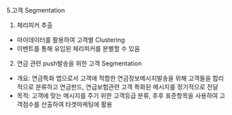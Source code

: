 
5.고객 Segmentation
  1) 체리피커 추출
  - 마이데이터를 활용하여 고객별 Clustering
  - 이벤트를 통해 유입된 체리피커를 분별할 수 있음
  2) 연금 관련 push발송을 위한 고객 Segmentation
  - 개요: 연금특화 앱으로서 고객에 적합한 연금정보메시지발송을 위해 고객들을 합리적으로 분류하고 연금펀드, 연급보험관련 고객 특화된 메시지를 정기적으로 전달
  - 목적: 고객에 맞는 메시지를 주기 위한 고객등급 분류, 추후 표준항목을 사용하여 고객점수를 산출하여 타겟마케팅에 활용
